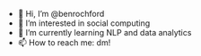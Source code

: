 - 👋 Hi, I’m @benrochford
- 👀 I’m interested in social computing
- 🌱 I’m currently learning NLP and data analytics
- 📫 How to reach me: dm!
